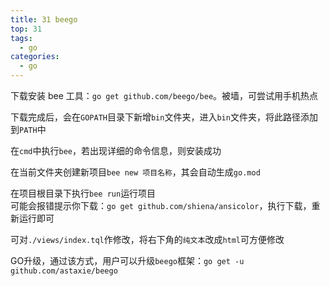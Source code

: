 ```yaml
---
title: 31 beego
top: 31
tags:
  - go
categories:
  - go
---
```


下载安装 bee 工具：`go get github.com/beego/bee`。被墙，可尝试用手机热点

下载完成后，会在`GOPATH`目录下新增`bin`文件夹，进入`bin`文件夹，将此路径添加到`PATH`中

在`cmd`中执行`bee`，若出现详细的命令信息，则安装成功<br>

在当前文件夹创建新项目`bee new 项目名称`，其会自动生成`go.mod`

在项目根目录下执行`bee run`运行项目 <br>可能会报错提示你下载：`go get github.com/shiena/ansicolor`，执行下载，重新运行即可

可对`./views/index.tql`作修改，将右下角的`纯文本`改成`html`可方便修改

GO升级，通过该方式，用户可以升级`beego`框架：`go get -u github.com/astaxie/beego`

